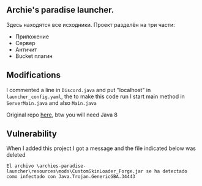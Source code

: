 ## Archie's paradise launcher.

Здесь находятся все исходники. 
Проект разделён на три части:
- Приложение
- Сервер
- Античит
- Bucket плагин

## Modifications
I commented a line in `Discord.java` and put "localhost" in `launcher_config.yaml`, the to make this code run I start 
main method in `ServerMain.java` and also `Main.java`

Original repo [here](https://github.com/husker-dev/archies-paradise-launcher), btw you will need Java 8

## Vulnerability
When I added this project I got a message and the file indicated below was deleted

```
El archivo \archies-paradise-launcher\resources\mods\CustomSkinLoader_Forge.jar se ha detectado como infectado con Java.Trojan.GenericGBA.34443
```
